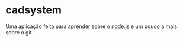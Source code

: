 cadsystem
=========

Uma aplicação feita para aprender sobre o node.js e um pouco a mais sobre o git
